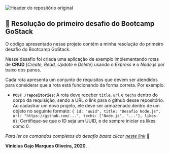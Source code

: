 ![Header do repositório original](https://camo.githubusercontent.com/d25397e9df01fe7882dcc1cbc96bdf052ffd7d0c/68747470733a2f2f73746f726167652e676f6f676c65617069732e636f6d2f676f6c64656e2d77696e642f626f6f7463616d702d676f737461636b2f6865616465722d6465736166696f732e706e67)
## :rocket: Resolução do primeiro desafio do Bootcamp GoStack

O código apresentado nesse projeto contém a minha resolução do primeiro desafio do Bootcamp GoStack. 

Nesse desafio foi criada uma aplicação de exemplo implementando rotas de  **CRUD** (*Create, Read, Update* e *Delete*) usando o *Express* e o *Node.js* por baixo dos panos. 

Cada rota apresenta um conjunto de requisitos que devem ser atendidos para considerar que a rota está funcionando da forma correta. Por exemplo:

* **`POST /repositories`**: A rota deve receber `title`, `url` e `techs` dentro do corpo da requisição, sendo a URL o link para o github desse repositório. Ao cadastrar um novo projeto, ele deve ser armazenado dentro de um objeto no seguinte formato: `{ id: "uuid", title: "Desafio Node.js", url: "https://github.com/...", techs: ["Node.js", "..."], likes: 0}`; Certifique-se que o ID seja um UUID, e de sempre iniciar os likes como 0.

*Para ler os comandos completos do desafio basta clicar <a href="https://github.com/Rocketseat/bootcamp-gostack-desafios/blob/master/desafio-conceitos-nodejs/README.md">neste link</a>* :key:

**Vinícius Gajo Marques Oliveira, 2020.**
